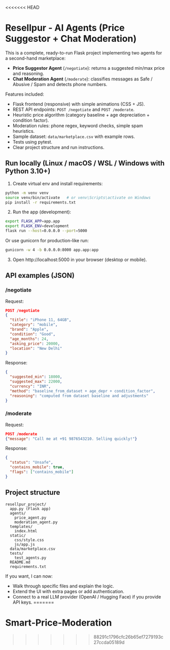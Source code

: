<<<<<<< HEAD
# Resellpur - AI Agents (Price Suggestor + Chat Moderation)

This is a complete, ready-to-run Flask project implementing two agents for a second-hand marketplace:

- **Price Suggestor Agent** (`/negotiate`): returns a suggested min/max price and reasoning.
- **Chat Moderation Agent** (`/moderate`): classifies messages as Safe / Abusive / Spam and detects phone numbers.

Features included:
- Flask frontend (responsive) with simple animations (CSS + JS).
- REST API endpoints: `POST /negotiate` and `POST /moderate`.
- Heuristic price algorithm (category baseline + age depreciation + condition factor).
- Moderation rules: phone regex, keyword checks, simple spam heuristics.
- Sample dataset: `data/marketplace.csv` with example rows.
- Tests using pytest.
- Clear project structure and run instructions.

## Run locally (Linux / macOS / WSL / Windows with Python 3.10+)

1. Create virtual env and install requirements:
```bash
python -m venv venv
source venv/bin/activate   # or venv\Scripts\activate on Windows
pip install -r requirements.txt
```

2. Run the app (development):
```bash
export FLASK_APP=app.app
export FLASK_ENV=development
flask run --host=0.0.0.0 --port=5000
```

Or use gunicorn for production-like run:
```bash
gunicorn -w 4 -b 0.0.0.0:8000 app.app:app
```

3. Open http://localhost:5000 in your browser (desktop or mobile).

## API examples (JSON)

### /negotiate
Request:
```json
POST /negotiate
{
  "title": "iPhone 11, 64GB",
  "category": "mobile",
  "brand": "Apple",
  "condition": "Good",
  "age_months": 24,
  "asking_price": 20000,
  "location": "New Delhi"
}
```
Response:
```json
{
  "suggested_min": 18000,
  "suggested_max": 22000,
  "currency": "INR",
  "method": "baseline_from_dataset + age_depr + condition_factor",
  "reasoning": "computed from dataset baseline and adjustments"
}
```

### /moderate
Request:
```json
POST /moderate
{"message": "Call me at +91 9876543210. Selling quickly!"}
```
Response:
```json
{
  "status": "Unsafe",
  "contains_mobile": true,
  "flags": ["contains_mobile"]
}
```

## Project structure
```
resellpur_project/
  app.py (Flask app)
  agents/
    price_agent.py
    moderation_agent.py
  templates/
    index.html
  static/
    css/style.css
    js/app.js
  data/marketplace.csv
  tests/
    test_agents.py
  README.md
  requirements.txt
```

If you want, I can now:
- Walk through specific files and explain the logic.
- Extend the UI with extra pages or add authentication.
- Connect to a real LLM provider (OpenAI / Hugging Face) if you provide API keys.
=======
# Smart-Price-Moderation
>>>>>>> 88291c1796cfc26b65ef7279193c27ccda05189d
